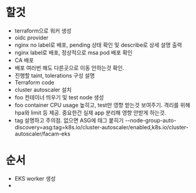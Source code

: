 # 할것
- terraform으로 워커 생성
- oidc provider
- nginx no label로 배포, pending 상태 확인 및 describe로 상세 설명 출력
- nginx label로 배포, 정상적으로 msa pod 배포 확인
- CA 배포
- 배포 여러번 해도 다른곳으로 이동 안하는것 확인.
- 진행할 taint, tolerations 구성 설명
- Terraform code 
- cluster autoscaler 설치
- foo 컨테이너 띄우기 및 test node 생성
- foo container CPU usage 높히고, test만 영향 받는것 보여주기. 격리를 위해 hpa와 limit 등 제공. 중요한건 실제 app 분리해 영향 안받게 하는것.
- tag 설명하고 주의점. 없으면 ASG에 태그 붙히기 --node-group-auto-discovery=asg:tag=k8s.io/cluster-autoscaler/enabled,k8s.io/cluster-autoscaler/facam-eks

# 순서
- EKS worker 생성
- 
